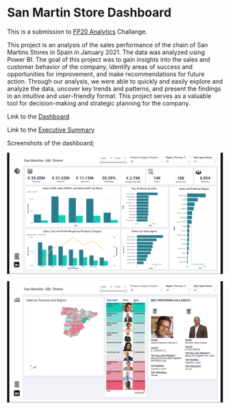 # San Martin Store Dashboard
This is a submission to [FP20 Analytics](https://www.linkedin.com/groups/12751070/) Challange.

This project is an analysis of the sales performance of the chain of San Martins Stores in Spain in January 2021. The data was analyzed using Power BI. The goal of this project was to gain insights into the sales and customer behavior of the company, identify areas of success and opportunities for improvement, and make recommendations for future action. Through our analysis, we were able to quickly and easily explore and analyze the data, uncover key trends and patterns, and present the findings in an intuitive and user-friendly format. This project serves as a valuable tool for decision-making and strategic planning for the company.

Link to the [Dashboard](https://app.powerbi.com/view?r=eyJrIjoiY2UzMThjYjEtYjA3MS00NWY0LWI0MjItZDVjODExODEwODdmIiwidCI6ImRmODY3OWNkLWE4MGUtNDVkOC05OWFjLWM4M2VkN2ZmOTVhMCJ9&pageName=ReportSection)


Link to the [Executive Summary](https://github.com/Mevhare/San-Martin-Store-Dashboard/blob/main/Executive%20Summary.ipynb)

Screenshots of the dashboard;
 
![overview](Images/overview.png)


![agents-geo](Images/agents-geo.png)
